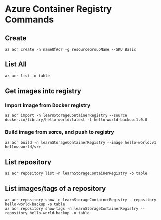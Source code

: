 # Azure Container Registry Commands

## Create
```
az acr create -n nameOfAcr -g resourceGroupName --SKU Basic
```

## List All
```
az acr list -o table
```

## Get images into registry
### Import image from Docker registry
```
az acr import -n learnStorageContainerRegistry --source docker.io/library/hello-world:latest -t hello-world-backup:1.0.0
```
### Build image from sorce, and push to registry
```
az acr build -n learnStorageContainerRegistry --image hello-world:v1 hellow-world/src
```

## List repository 
```
az acr repository list -n learnStorageContainerRegistry -o table
```

## List images/tags of a repository
```
az acr repository show -n learnStorageContainerRegistry --repository hello-world-backup -o table
az acr repository show-tags -n learnStorageContainerRegistry --repository hello-world-backup -o table
```